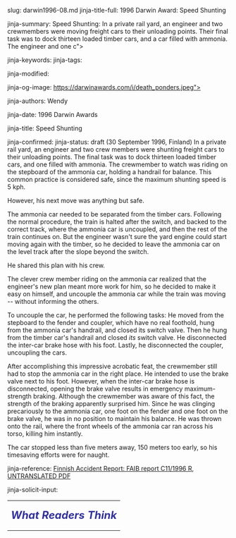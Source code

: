 slug: darwin1996-08.md
jinja-title-full: 1996 Darwin Award: Speed Shunting

jinja-summary: Speed Shunting: In a private rail yard, an engineer and two crewmembers were moving freight cars to their unloading points. Their final task was to dock thirteen loaded timber cars, and a car filled with ammonia. The engineer and one c">

jinja-keywords:
jinja-tags:

jinja-modified:

jinja-og-image: https://darwinawards.com/i/death_ponders.jpeg">

jinja-authors: Wendy

jinja-date: 1996 Darwin Awards


jinja-title: Speed Shunting


jinja-confirmed:
jinja-status: draft
(30 September 1996, Finland) In a private rail yard, an engineer and two
crew members were shunting freight cars to their unloading points. The
final task was to dock thirteen loaded timber cars, and one filled with
ammonia. The crewmember to watch was riding on the stepboard of the
ammonia car, holding a handrail for balance. This common practice is
considered safe, since the maximum shunting speed is 5 kph.

However, his next move was anything but safe.

The ammonia car needed to be separated from the timber cars. Following the
normal procedure, the train is halted after the switch, and backed to the
correct track, where the ammonia car is uncoupled, and then the rest of the
train continues on. But the engineer wasn't sure the yard engine could
start moving again with the timber, so he decided to leave the ammonia car
on the level track after the slope beyond the switch.

He shared this plan with his crew.

The clever crew member riding on the ammonia car realized that the
engineer's new plan meant more work for him, so he decided to make it easy
on himself, and uncouple the ammonia car while the train was moving --
without informing the others.

To uncouple the car, he performed the following tasks: He moved from the
stepboard to the fender and coupler, which have no real foothold, hung from
the ammonia car's handrail, and closed its switch valve. Then he hung from
the timber car's handrail and closed <I>its</I> switch valve. He
disconnected the inter-car brake hose with his foot. Lastly, he
disconnected the coupler, uncoupling the cars.

After accomplishing this impressive acrobatic feat, the crewmember still
had to stop the ammonia car in the right place.	 He intended to use the
brake valve next to his foot. However, when the inter-car brake hose is
disconnected, opening the brake valve results in emergency maximum-strength
braking. Although the crewmember was aware of this fact, the strength of
the braking apparently surprised him. Since he was clinging precariously
to the ammonia car, one foot on the fender and one foot on the brake valve,
he was in no position to maintain his balance.	He was thrown onto the
rail, where the front wheels of the ammonia car ran across his torso,
killing him instantly.

The car stopped less than five meters away, 150 meters too early, so his
timesaving efforts were for naught.
<P align=center>
<!--#include virtual="/inc/votebar_viewvoteonly" -->

jinja-reference: <A
href="http://www.onnettomuustutkinta.fi/uploads/cvirvs2lrt0dx.pdf">Finnish
Accident Report: FAIB report C11/1996 R</A>, &nbsp;&nbsp;&nbsp;
<A href="/misc/FinnishTrainShunt.pdf">UNTRANSLATED PDF</A>

jinja-solicit-input:

<TABLE border=0 width=80% cellpadding="10">
<TR>
<TD align=center>

<P align="center"><FONT size="+2" color="#333399">
<B><I>What Readers Think</I></B></FONT></P>

<!-- comment -->




<!--#include file=nav_1996.html -->


